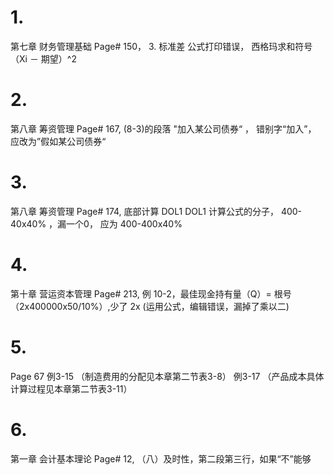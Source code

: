 # 1.
第七章 财务管理基础
Page# 150，
3. 标准差
公式打印错误， 西格玛求和符号 （Xi － 期望）^2 


# 2.
第八章 筹资管理
Page# 167,
(8-3)的段落
"加入某公司债券“ ， 错别字“加入”，
应改为”假如某公司债券“

# 3.
第八章 筹资管理
Page# 174,
底部计算  DOL1
DOL1 计算公式的分子， 400-40x40% ，漏一个0，
应为 400-400x40%


# 4.
第十章 营运资本管理
Page# 213,
例 10-2，最佳现金持有量（Q）= 根号（2x400000x50/10%）,少了 2x (运用公式，编辑错误，漏掉了乘以二)

# 5. 
Page 67
例3-15 （制造费用的分配见本章第二节表3-8）
例3-17 （产品成本具体计算过程见本章第二节表3-11）

# 6.
第一章 会计基本理论
Page# 12,
（八）及时性，第二段第三行，如果“不”能够
